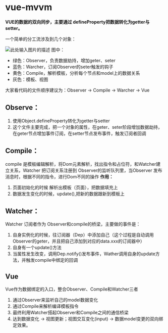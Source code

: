 # vue-mvvm

**VUE的数据的双向同步，主要通过 defineProperty把数据转化为getter与setter。**

一个简单的分工流涉及到几个对象：

![此处输入图片的描述][1]
图中：
 - 绿色：Observer，负责数据劫持，增加geter、seter
 - 蓝色：Warcher，订阅Observer的seter触发的钩子
 - 黄色：Compile，解析模板，分析每个节点和model上的数据关系
 - 灰色：模板、视图

大家看代码的文件顺序建议为：Observer -> Compile -> Warcher -> Vue

Observe：
-------

 1. 使用Object.defineProperty转化为getter与setter
 2. 这个文件主要完成，把一个对象的属性，在geter、seter阶段增加数据劫持，在geter节点增加事件订阅，在setter节点发布事件，触发订阅者回调

Compile：
-------
compile 是模板编辑解析，将Dom元素解析，找出指令和占位符，和Watcher建立关系，Watcher 把订阅关系注册到 Observer的监听队列里，当Observer 发布消息时，根据不同的指令，进行Dom不同的操作
**作用：**
 1. 页面初始化的时候  解析出模板（页面），把数据填充上
 2. 数据发生变化的时候，update(),把新的数据跟新到模板上

Watcher：
-------
Watcher 订阅者作为  Observer和compile的桥梁，主要做的事件是：

 1. 自身实例化的时候，往订阅器（Dep）中添加自己（这个过程是自动调用Observer的geter，并且把自己添加到对应的data.xxx的订阅器中）
 2. 自身有一个update()方法
 3. 当属性发生改变，调用Dep.notify()发布事件，Wather调用自身的update方法，并触发compile中绑定的回调

Vue
---
Vue作为数据绑定的入口，整合Observer、Compile和Watcher三者

 1. 通过Observer来监听自己的model数据变化
 2. 通过Compile来解析编译模板指令
 3. 最终利用Watcher搭起Observer和Compile之间的通信桥梁
 4. 达到数据变化 -> 视图更新；视图交互变化(input) -> 数据model变更的双向绑定效果。









  [1]: http://7xqd2y.com1.z0.glb.clouddn.com/vue2a.jpg
